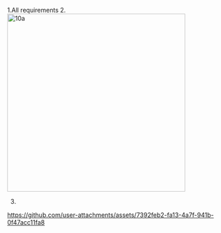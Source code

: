 1.All requirements
2.<img width="408" alt="10a" src="https://github.com/user-attachments/assets/80ca49e2-40e1-466a-aff9-b5509f640c1c">

3.

https://github.com/user-attachments/assets/7392feb2-fa13-4a7f-941b-0f47acc11fa8

